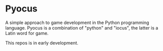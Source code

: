 # Pyocus
A simple approach to game development in the Python programming language.
Pyocus is a combination of "python" and "iocus", the latter is a Latin word for game.

This repos is in early development.
